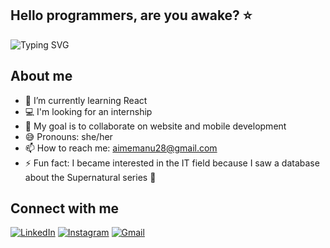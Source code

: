 ## Hello programmers, are you awake? ⭐️

<img src="https://readme-typing-svg.demolab.com?font=Fira+Code&weight=500&size=24&pause=1000&color=36BCF7&center=true&vCenter=true&width=435&lines=I'm+a+programming+student;" alt="Typing SVG" />

## About me
- 🌱 I’m currently learning React
- 💻 I'm looking for an internship
- 👯 My goal is to collaborate on website and mobile development
- 😅 Pronouns: she/her
- 📫 How to reach me: aimemanu28@gmail.com
- ⚡ Fun fact: I became interested in the IT field because I saw a database about the Supernatural series 👻

## Connect with me

[![LinkedIn](https://img.shields.io/badge/LinkedIn-0077B5?style=for-the-badge&logo=linkedin&logoColor=white)](https://www.linkedin.com/in/manuelaaime)
[![Instagram](https://img.shields.io/badge/Instagram-E4405F?style=for-the-badge&logo=instagram&logoColor=white)](https://www.instagram.com/manuelaaime/profilecard/?igshid=ZWVnbmp6bXdycGZh)
[![Gmail](https://img.shields.io/badge/Gmail-D14836?style=for-the-badge&logo=gmail&logoColor=white)](mailto:aimemanu28@gmail.com)
